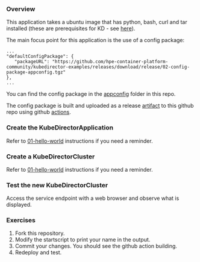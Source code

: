### Overview

This application takes a ubuntu image that has python, bash, curl and tar installed (these are prerequisites for KD - see [here](https://github.com/bluek8s/kubedirector/wiki/App-Definition-Authoring-for-KubeDirector)).

The main focus point for this application is the use of a config package:

```
...
"defaultConfigPackage": {
   "packageURL": "https://github.com/hpe-container-platform-community/kubedirector-examples/releases/download/release/02-config-package-appconfig.tgz"
},
...
```

You can find the config package in the [appconfig](./appconfig) folder in this repo.

The config package is built and uploaded as a release [artifact](https://github.com/hpe-container-platform-community/kubedirector-examples/releases/download/refs%2Fheads%2Fmain/02-config-package-appconfig.tgz) to this github repo using github [actions](https://github.com/hpe-container-platform-community/kubedirector-examples/blob/main/.github/workflows/upload_asset.yml).

### Create the KubeDirectorApplication

Refer to [01-hello-world](https://github.com/hpe-container-platform-community/kubedirector-examples/tree/main/01-hello-world) instructions if you need a reminder.

### Create a KubeDirectorCluster

Refer to [01-hello-world](https://github.com/hpe-container-platform-community/kubedirector-examples/tree/main/01-hello-world) instructions if you need a reminder.

### Test the new KubeDirectorCluster

Access the service endpoint with a web browser and observe what is displayed.

### Exercises

1. Fork this repository.
2. Modify the startscript to print your name in the output.
3. Commit your changes.  You should see the github action building.
4. Redeploy and test.

